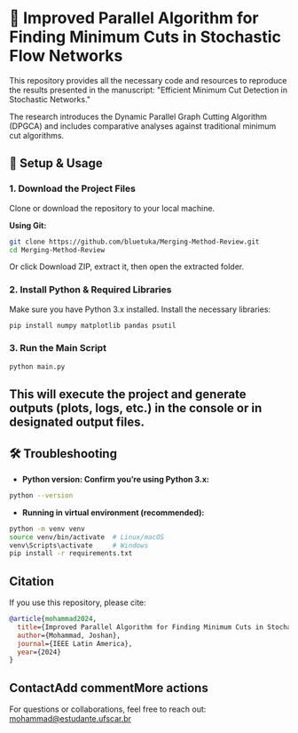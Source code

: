 # 🚀 Improved Parallel Algorithm for Finding Minimum Cuts in Stochastic Flow Networks

This repository provides all the necessary code and resources to reproduce the results presented in the manuscript: "Efficient Minimum Cut Detection in Stochastic Networks."

The research introduces the Dynamic Parallel Graph Cutting Algorithm (DPGCA) and includes comparative analyses against traditional minimum cut algorithms.

## 🔧 Setup & Usage

### 1. Download the Project Files
Clone or download the repository to your local machine.

**Using Git:**
```bash
git clone https://github.com/bluetuka/Merging-Method-Review.git
cd Merging-Method-Review
```

Or click Download ZIP, extract it, then open the extracted folder.

### 2. Install Python & Required Libraries
Make sure you have Python 3.x installed. Install the necessary libraries:

```bash
pip install numpy matplotlib pandas psutil
```

### 3. Run the Main Script

```bash
python main.py
```

This will execute the project and generate outputs (plots, logs, etc.) in the console or in designated output files.
---
## 🛠 Troubleshooting

- **Python version: Confirm you’re using Python 3.x:**

```bash
python --version
```

- **Running in virtual environment (recommended):**

```bash
python -m venv venv
source venv/bin/activate  # Linux/macOS
venv\Scripts\activate     # Windows
pip install -r requirements.txt
```
##  **Citation**
If you use this repository, please cite:
```bibtex
@article{mohammad2024,
  title={Improved Parallel Algorithm for Finding Minimum Cuts in Stochastic Flow Networks},Add commentMore actions
  author={Mohammad, Joshan},
  journal={IEEE Latin America},
  year={2024}
}
```

##  **Contact**Add commentMore actions
For questions or collaborations, feel free to reach out:
 mohammad@estudante.ufscar.br
